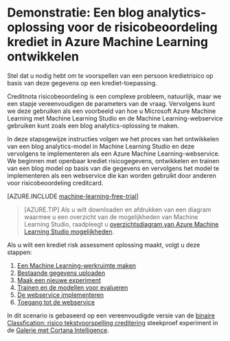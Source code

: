 <properties
    pageTitle="Een blog oplossing voor kredietrisico met Machine Learning | Microsoft Azure"
    description="Een gedetailleerd overzicht laat zien hoe een blog analytics-oplossing voor krediet risicobeoordeling in Azure Machine Learning Studio maakt."
    keywords="creditering risico, bekijk analyses oplossing, risicobeoordeling"
    services="machine-learning"
    documentationCenter=""
    authors="garyericson"
    manager="jhubbard"
    editor="cgronlun"/>

<tags
    ms.service="machine-learning"
    ms.workload="data-services"
    ms.tgt_pltfrm="na"
    ms.devlang="na"
    ms.topic="get-started-article"
    ms.date="09/16/2016"
    ms.author="garye"/>


# <a name="walkthrough-develop-a-predictive-analytics-solution-for-credit-risk-assessment-in-azure-machine-learning"></a>Demonstratie: Een blog analytics-oplossing voor de risicobeoordeling krediet in Azure Machine Learning ontwikkelen

Stel dat u nodig hebt om te voorspellen van een persoon kredietrisico op basis van deze gegevens op een krediet-toepassing.  

Creditnota risicobeoordeling is een complexe probleem, natuurlijk, maar we een stapje vereenvoudigen de parameters van de vraag. Vervolgens kunt we deze gebruiken als een voorbeeld van hoe u Microsoft Azure Machine Learning met Machine Learning Studio en de Machine Learning-webservice gebruiken kunt zoals een blog analytics-oplossing te maken.  

In deze stapsgewijze instructies volgen we het proces van het ontwikkelen van een blog analytics-model in Machine Learning Studio en deze vervolgens te implementeren als een Azure Machine Learning-webservice. We beginnen met openbaar krediet risicogegevens, ontwikkelen en trainen van een blog model op basis van die gegevens en vervolgens het model te implementeren als een webservice die kan worden gebruikt door anderen voor risicobeoordeling creditcard.

[AZURE.INCLUDE [machine-learning-free-trial](../../includes/machine-learning-free-trial.md)]

<!-- -->

>[AZURE.TIP] Als u wilt downloaden en afdrukken van een diagram waarmee u een overzicht van de mogelijkheden van Machine Learning Studio, raadpleegt u [overzichtsdiagram van Azure Machine Learning Studio mogelijkheden](machine-learning-studio-overview-diagram.md).

Als u wilt een krediet risk assessment oplossing maakt, volgt u deze stappen:  

1.  [Een Machine Learning-werkruimte maken](machine-learning-walkthrough-1-create-ml-workspace.md)
2.  [Bestaande gegevens uploaden](machine-learning-walkthrough-2-upload-data.md)
3.  [Maak een nieuwe experiment](machine-learning-walkthrough-3-create-new-experiment.md)
4.  [Trainen en de modellen voor evalueren](machine-learning-walkthrough-4-train-and-evaluate-models.md)
5.  [De webservice implementeren](machine-learning-walkthrough-5-publish-web-service.md)
6.  [Toegang tot de webservice](machine-learning-walkthrough-6-access-web-service.md)

In dit scenario is gebaseerd op een vereenvoudigde versie van de [binaire Classfication: risico tekstvoorspelling creditering](http://go.microsoft.com/fwlink/?LinkID=525270) steekproef experiment in de [Galerie met Cortana Intelligence](http://gallery.cortanaintelligence.com/).
